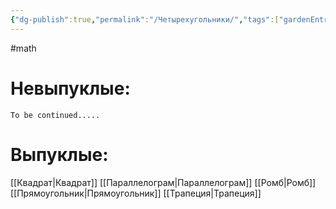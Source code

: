 ```yaml
---
{"dg-publish":true,"permalink":"/Четырехугольники/","tags":["gardenEntry"]}
---
```



#math 
# Невыпуклые:
	To be continued.....
# Выпуклые:
[[Квадрат\|Квадрат]]
[[Параллелограм\|Параллелограм]]
[[Ромб\|Ромб]]
[[Прямоугольник\|Прямоугольник]]
[[Трапеция\|Трапеция]]
